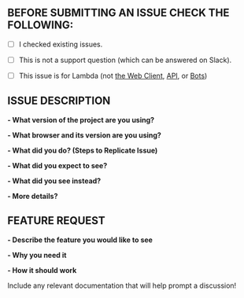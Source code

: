 ## BEFORE SUBMITTING AN ISSUE CHECK THE FOLLOWING:
- [ ] I checked existing issues.
- [ ] This is not a support question (which can be answered on Slack).
- [ ] This issue is for Lambda (not [the Web Client](https://github.com/willowtreeapps/wombats-web-client), [API](https://github.com/willowtreeapps/wombats-api), or [Bots](https://github.com/willowtreeapps/wombats-bots))


## ISSUE DESCRIPTION
**- What version of the project are you using?**

**- What browser and its version are you using?**

**- What did you do? (Steps to Replicate Issue)**

**- What did you expect to see?**

**- What did you see instead?**

**- More details?**

## FEATURE REQUEST
**- Describe the feature you would like to see**

**- Why you need it**

**- How it should work**

Include any relevant documentation that will help prompt a discussion!
